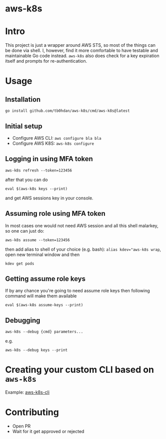 aws-k8s
===

# Intro

This project is just a wrapper around AWS STS, so most of the things can be done via shell.
I, however, find it more comfortable to have testable and maintainable Go code instead.
`aws-k8s` also does check for a key expiration itself and prompts for re-authentication.


# Usage

## Installation

`go install github.com/tb0hdan/aws-k8s/cmd/aws-k8s@latest`

## Initial setup

- Configure AWS CLI: `aws configure bla bla`
- Configure AWS K8S: `aws-k8s configure`

## Logging in using MFA token

`aws-k8s refresh --token=123456`

after that you can do

`eval $(aws-k8s keys --print)`

and get AWS sessions key in your console.

## Assuming role using MFA token

In most cases one would not need AWS session and all this shell malarkey, so one can just do:

`aws-k8s assume --token=123456`

then add alias to shell of your choice (e.g. bash): `alias kdev="aws-k8s wrap`, open new terminal window and then

`kdev get pods`

## Getting assume role keys

If by any chance you're going to need assume role keys then following command will make them available

`eval $(aws-k8s assume-keys --print)`

## Debugging

`aws-k8s --debug {cmd} parameters...`

e.g.

`aws-k8s --debug keys --print`

# Creating your custom CLI based on `aws-k8s`

Example: [aws-k8s-cli](https://github.com/tb0hdan/aws-k8s-cli)

# Contributing

- Open PR
- Wait for it get approved or rejected
